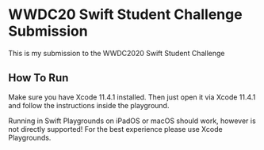 # WWDC20 Swift Student Challenge Submission
This is my submission to the WWDC2020 Swift Student Challenge

## How To Run
Make sure you have Xcode 11.4.1 installed.
Then just open it via Xcode 11.4.1 and follow the instructions inside the playground.

Running in Swift Playgrounds on iPadOS or macOS should work, however is not directly supported!
For the best experience please use Xcode Playgrounds.
